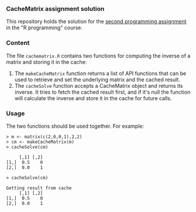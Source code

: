 ### CacheMatrix assignment solution

This repository holds the solution for the
 [second programming assignment](https://class.coursera.org/rprog-003/human_grading/view/courses/972138/assessments/3/submissions)
 in the "R programming" course.

### Content

The file `cachematrix.R` contains two functions for computing the inverse of a matrix and storing it in the cache:

1.	The `makeCacheMatrix` function returns a list of API functions that can be used to retrieve and set the underlying matrix and the cached result.
2.	The `cacheSolve` function accepts a CacheMatrix object and returns its inverse. It tries to fetch the cached result first,
and if it's null the function will calculate the inverse and store it in the cache for future calls.

<!-- -->

### Usage
The two functions should be used together. For example:
```
> m <- matrix(c(2,0,0,1),2,2)
> cm <- makeCacheMatrix(m)
> cacheSolve(cm)

     [,1] [,2]
[1,]  0.5    0
[2,]  0.0    1

> cacheSolve(cm)

Getting result from cache
     [,1] [,2]
[1,]  0.5    0
[2,]  0.0    1
```
